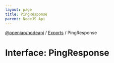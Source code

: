 ```yaml
---
layout: page
title: PingResponse
parent: NodeJS Api
---
```

[@openiap/nodeapi](../README.html) / [Exports](../modules.html) / PingResponse

# Interface: PingResponse
